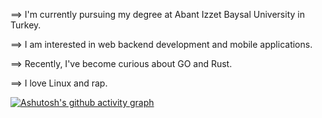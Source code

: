 ==> I'm currently pursuing my degree at Abant Izzet Baysal University in Turkey.

==> I am interested in web backend development and mobile applications. 

==> Recently, I've become curious about GO and Rust.

==> I love Linux and rap.  

[![Ashutosh's github activity graph](https://github-readme-activity-graph.vercel.app/graph?username=abdurrahimagca&theme=high-contrast)](https://github.com/abdurrahimagca/github-readme-activity-graph)
